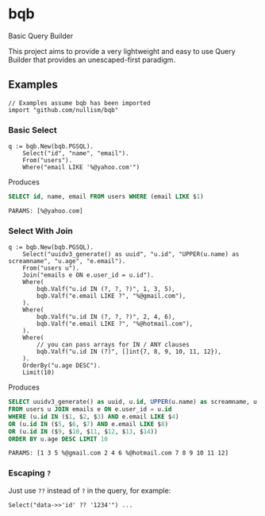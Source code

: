 # bqb
Basic Query Builder

This project aims to provide a very lightweight and easy to use Query Builder
that provides an unescaped-first paradigm.

## Examples

```golang
// Examples assume bqb has been imported
import "github.com/nullism/bqb"
```

### Basic Select

```golang
q := bqb.New(bqb.PGSQL).
    Select("id", "name", "email").
    From("users").
    Where("email LIKE '%@yahoo.com'")
```

Produces

```sql
SELECT id, name, email FROM users WHERE (email LIKE $1)
```
```
PARAMS: [%@yahoo.com]
```

### Select With Join

```golang
q := bqb.New(bqb.PGSQL).
    Select("uuidv3_generate() as uuid", "u.id", "UPPER(u.name) as screamname", "u.age", "e.email").
    From("users u").
    Join("emails e ON e.user_id = u.id").
    Where(
        bqb.Valf("u.id IN (?, ?, ?)", 1, 3, 5),
        bqb.Valf("e.email LIKE ?", "%@gmail.com"),
    ).
    Where(
        bqb.Valf("u.id IN (?, ?, ?)", 2, 4, 6),
        bqb.Valf("e.email LIKE ?", "%@hotmail.com"),
    ).
    Where(
        // you can pass arrays for IN / ANY clauses
        bqb.Valf("u.id IN (?)", []int{7, 8, 9, 10, 11, 12}),
    ).
    OrderBy("u.age DESC").
    Limit(10)

```

Produces

```sql
SELECT uuidv3_generate() as uuid, u.id, UPPER(u.name) as screamname, u.age, e.email
FROM users u JOIN emails e ON e.user_id = u.id
WHERE (u.id IN ($1, $2, $3) AND e.email LIKE $4)
OR (u.id IN ($5, $6, $7) AND e.email LIKE $8)
OR (u.id IN ($9, $10, $11, $12, $13, $14))
ORDER BY u.age DESC LIMIT 10
```
```
PARAMS: [1 3 5 %@gmail.com 2 4 6 %@hotmail.com 7 8 9 10 11 12]
```

### Escaping `?`

Just use `??` instead of `?` in the query, for example:

```golang
Select("data->>'id' ?? '1234'") ...
```